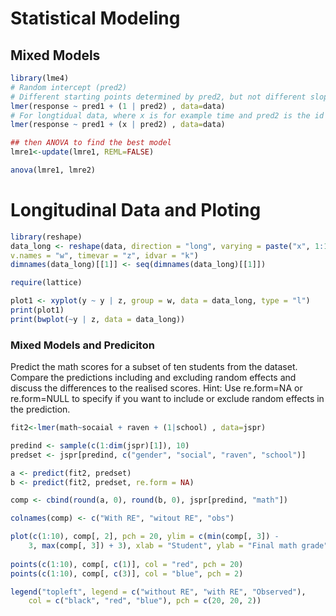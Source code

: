 # Statistical Modeling

## Mixed Models

```R
library(lme4)
# Random intercept (pred2)
# Different starting points determined by pred2, but not different slopes determined by pred2
lmer(response ~ pred1 + (1 | pred2) , data=data)
# For longtidual data, where x is for example time and pred2 is the id of subjects for which we have multiple datapoints over time
lmer(response ~ pred1 + (x | pred2) , data=data)

## then ANOVA to find the best model
lmre1<-update(lmre1, REML=FALSE)

anova(lmre1, lmre2)

```

# Longitudinal Data and Ploting
```R
library(reshape)
data_long <- reshape(data, direction = "long", varying = paste("x", 1:15, sep = ""),
v.names = "w", timevar = "z", idvar = "k")
dimnames(data_long)[[1]] <- seq(dimnames(data_long)[[1]])

require(lattice)

plot1 <- xyplot(y ~ y | z, group = w, data = data_long, type = "l")
print(plot1)
print(bwplot(~y | z, data = data_long))

````

### Mixed Models and Prediciton

Predict the math scores for a subset of ten students from the dataset. Compare the predictions including
and excluding random effects and discuss the differences to the realised scores.
Hint: Use re.form=NA or re.form=NULL to specify if you want to include or exclude random effects in the prediction.

`````R
fit2<-lmer(math~socaial + raven + (1|school) , data=jspr)

predind <- sample(c(1:dim(jspr)[1]), 10)
predset <- jspr[predind, c("gender", "social", "raven", "school")]

a <- predict(fit2, predset)
b <- predict(fit2, predset, re.form = NA)

comp <- cbind(round(a, 0), round(b, 0), jspr[predind, "math"])

colnames(comp) <- c("With RE", "witout RE", "obs")

plot(c(1:10), comp[, 2], pch = 20, ylim = c(min(comp[, 3]) -
    3, max(comp[, 3]) + 3), xlab = "Student", ylab = "Final math grade")
    
points(c(1:10), comp[, c(1)], col = "red", pch = 20)
points(c(1:10), comp[, c(3)], col = "blue", pch = 2)

legend("topleft", legend = c("without RE", "with RE", "Observed"),
    col = c("black", "red", "blue"), pch = c(20, 20, 2))


```````
